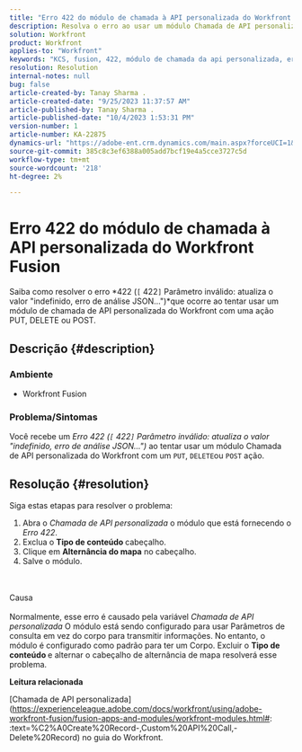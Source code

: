```yaml
---
title: "Erro 422 do módulo de chamada à API personalizada do Workfront Fusion"
description: Resolva o erro ao usar um módulo Chamada de API personalizada Workfront com uma ação PUT, DELETE ou POST.
solution: Workfront
product: Workfront
applies-to: "Workfront"
keywords: "KCS, fusion, 422, módulo de chamada da api personalizada, erro de análise json, workfront"
resolution: Resolution
internal-notes: null
bug: false
article-created-by: Tanay Sharma .
article-created-date: "9/25/2023 11:37:57 AM"
article-published-by: Tanay Sharma .
article-published-date: "10/4/2023 1:53:31 PM"
version-number: 1
article-number: KA-22875
dynamics-url: "https://adobe-ent.crm.dynamics.com/main.aspx?forceUCI=1&pagetype=entityrecord&etn=knowledgearticle&id=4080c5f7-975b-ee11-be6f-6045bd006295"
source-git-commit: 385c8c3ef6388a005add7bcf19e4a5cce3727c5d
workflow-type: tm+mt
source-wordcount: '218'
ht-degree: 2%

---
```


# Erro 422 do módulo de chamada à API personalizada do Workfront Fusion


Saiba como resolver o erro *422 (`[` 422`]`  Parâmetro inválido: atualiza o valor &quot;indefinido, erro de análise JSON...&quot;)*que ocorre ao tentar usar um módulo de chamada de API personalizada do Workfront com uma ação PUT, DELETE ou POST.

## Descrição {#description}


### Ambiente

- Workfront Fusion




### Problema/Sintomas

Você recebe um *Erro 422 (`[` 422`]`  Parâmetro inválido: atualiza o valor &quot;indefinido, erro de análise JSON...&quot;)* ao tentar usar um módulo Chamada de API personalizada do Workfront com um `PUT`, `DELETE`ou `POST` ação.


## Resolução {#resolution}


Siga estas etapas para resolver o problema:



1. Abra o *Chamada de API personalizada* o módulo que está fornecendo o *Erro 422*.
2. Exclua o <b>Tipo de conteúdo </b>cabeçalho.
3. Clique em <b>Alternância do mapa</b> no cabeçalho.
4. Salve o módulo.



<br><br>Causa<br><br>
Normalmente, esse erro é causado pela variável *Chamada de API personalizada* O módulo está sendo configurado para usar Parâmetros de consulta em vez do corpo para transmitir informações. No entanto, o módulo é configurado como padrão para ter um Corpo. Excluir o <b>Tipo de conteúdo </b>e alternar o cabeçalho de alternância de mapa resolverá esse problema.



<b>Leitura relacionada</b>

[Chamada de API personalizada](https://experienceleague.adobe.com/docs/workfront/using/adobe-workfront-fusion/fusion-apps-and-modules/workfront-modules.html#: :text=%C2%A0Create%20Record-,Custom%20API%20Call,-Delete%20Record) no guia do Workfront.
